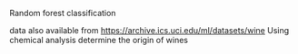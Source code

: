 Random forest classification

data also available from https://archive.ics.uci.edu/ml/datasets/wine
Using chemical analysis determine the origin of wines
